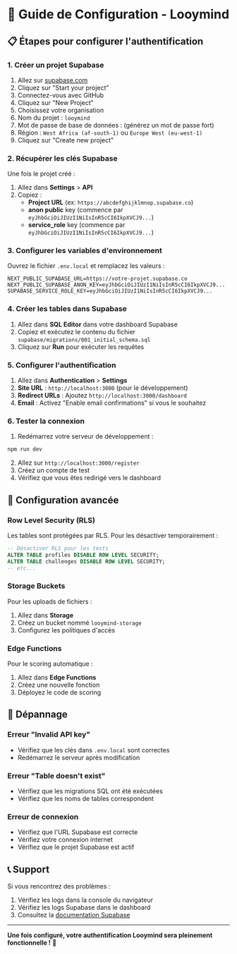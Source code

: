 # 🚀 Guide de Configuration - Looymind

## 📋 Étapes pour configurer l'authentification

### 1. **Créer un projet Supabase**

1. Allez sur [supabase.com](https://supabase.com)
2. Cliquez sur "Start your project"
3. Connectez-vous avec GitHub
4. Cliquez sur "New Project"
5. Choisissez votre organisation
6. Nom du projet : `looymind`
7. Mot de passe de base de données : (générez un mot de passe fort)
8. Région : `West Africa (af-south-1)` ou `Europe West (eu-west-1)`
9. Cliquez sur "Create new project"

### 2. **Récupérer les clés Supabase**

Une fois le projet créé :

1. Allez dans **Settings** > **API**
2. Copiez :
   - **Project URL** (ex: `https://abcdefghijklmnop.supabase.co`)
   - **anon public** key (commence par `eyJhbGciOiJIUzI1NiIsInR5cCI6IkpXVCJ9...`)
   - **service_role** key (commence par `eyJhbGciOiJIUzI1NiIsInR5cCI6IkpXVCJ9...`)

### 3. **Configurer les variables d'environnement**

Ouvrez le fichier `.env.local` et remplacez les valeurs :

```env
NEXT_PUBLIC_SUPABASE_URL=https://votre-projet.supabase.co
NEXT_PUBLIC_SUPABASE_ANON_KEY=eyJhbGciOiJIUzI1NiIsInR5cCI6IkpXVCJ9...
SUPABASE_SERVICE_ROLE_KEY=eyJhbGciOiJIUzI1NiIsInR5cCI6IkpXVCJ9...
```

### 4. **Créer les tables dans Supabase**

1. Allez dans **SQL Editor** dans votre dashboard Supabase
2. Copiez et exécutez le contenu du fichier `supabase/migrations/001_initial_schema.sql`
3. Cliquez sur **Run** pour exécuter les requêtes

### 5. **Configurer l'authentification**

1. Allez dans **Authentication** > **Settings**
2. **Site URL** : `http://localhost:3000` (pour le développement)
3. **Redirect URLs** : Ajoutez `http://localhost:3000/dashboard`
4. **Email** : Activez "Enable email confirmations" si vous le souhaitez

### 6. **Tester la connexion**

1. Redémarrez votre serveur de développement :
```bash
npm run dev
```

2. Allez sur `http://localhost:3000/register`
3. Créez un compte de test
4. Vérifiez que vous êtes redirigé vers le dashboard

## 🔧 Configuration avancée

### **Row Level Security (RLS)**

Les tables sont protégées par RLS. Pour les désactiver temporairement :

```sql
-- Désactiver RLS pour les tests
ALTER TABLE profiles DISABLE ROW LEVEL SECURITY;
ALTER TABLE challenges DISABLE ROW LEVEL SECURITY;
-- etc...
```

### **Storage Buckets**

Pour les uploads de fichiers :

1. Allez dans **Storage**
2. Créez un bucket nommé `looymind-storage`
3. Configurez les politiques d'accès

### **Edge Functions**

Pour le scoring automatique :

1. Allez dans **Edge Functions**
2. Créez une nouvelle fonction
3. Déployez le code de scoring

## 🚨 Dépannage

### **Erreur "Invalid API key"**
- Vérifiez que les clés dans `.env.local` sont correctes
- Redémarrez le serveur après modification

### **Erreur "Table doesn't exist"**
- Vérifiez que les migrations SQL ont été exécutées
- Vérifiez que les noms de tables correspondent

### **Erreur de connexion**
- Vérifiez que l'URL Supabase est correcte
- Vérifiez votre connexion internet
- Vérifiez que le projet Supabase est actif

## 📞 Support

Si vous rencontrez des problèmes :

1. Vérifiez les logs dans la console du navigateur
2. Vérifiez les logs Supabase dans le dashboard
3. Consultez la [documentation Supabase](https://supabase.com/docs)

---

**Une fois configuré, votre authentification Looymind sera pleinement fonctionnelle !** 🎉
